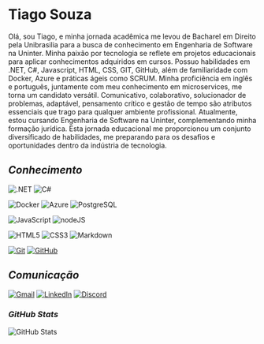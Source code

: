 # **Tiago Souza**
Olá, sou Tiago, e minha jornada acadêmica me levou de Bacharel em Direito pela Unibrasilia para a busca de conhecimento em Engenharia de Software na Uninter. Minha paixão por tecnologia se reflete em projetos educacionais para aplicar conhecimentos adquiridos em cursos.
Possuo habilidades em .NET, C#, Javascript, HTML, CSS, GIT, GitHub, além de familiaridade com Docker, Azure e práticas ágeis como SCRUM. Minha proficiência em inglês e português, juntamente com meu conhecimento em microservices, me torna um candidato versátil. Comunicativo, colaborativo, solucionador de problemas, adaptável, pensamento crítico e gestão de tempo são atributos essenciais que trago para qualquer ambiente profissional.
Atualmente, estou cursando Engenharia de Software na Uninter, complementando minha formação jurídica. Esta jornada educacional me proporcionou um conjunto diversificado de habilidades, me preparando para os desafios e oportunidades dentro da indústria de tecnologia.


## *Conhecimento*


![.NET](https://img.shields.io/badge/.NET-000?style=for-the-badge) ![C#](https://img.shields.io/badge/C%23-000?style=for-the-badge&logo=C%23)


![Docker](https://img.shields.io/badge/Docker-000?style=for-the-badge&logo=docker) ![Azure](https://img.shields.io/badge/Azure-000?style=for-the-badge&logo=Azure) ![PostgreSQL](https://img.shields.io/badge/PostgreSQL-000?style=for-the-badge&logo=PostgreSQL)


![JavaScript](https://img.shields.io/badge/JavaScript-000?style=for-the-badge&logo=javascript&logoColor=30A3DC) ![nodeJS](https://img.shields.io/badge/nodeJS-000?style=for-the-badge&logo=Node)


![HTML5](https://img.shields.io/badge/HTML-000?style=for-the-badge&logo=html5&logoColor=30A3DC) ![CSS3](https://img.shields.io/badge/CSS3-000?style=for-the-badge&logo=css3&logoColor=E94D5F) ![Markdown](https://img.shields.io/badge/Markdown-000?style=for-the-badge&logo=markdown)


[![Git](https://img.shields.io/badge/Git-000?style=for-the-badge&logo=git&logoColor=E94D5F)](https://git-scm.com/doc) [![GitHub](https://img.shields.io/badge/GitHub-000?style=for-the-badge&logo=github&logoColor=30A3DC)](https://docs.github.com/)


## *Comunicação*

[![Gmail](https://img.shields.io/badge/Gmail-000?style=for-the-badge&logo=Gmail)](mailto:tiago0214@gmail.com)
[![LinkedIn](https://img.shields.io/badge/LinkedIn-000?style=for-the-badge&logo=LinkedIn)](https://linkedin.com/in/tiago-souza-ba234b11a)
[![Discord](https://img.shields.io/badge/Discord-000?style=for-the-badge&logo=discord)](https://discordapp.com/users/327618059642732544)

### *GitHub Stats*
![GitHub Stats](https://github-readme-stats.vercel.app/api?username=tiago0214&theme=transparent&bg_color=000&border_color=30A3DC&show_icons=true&icon_color=30A3DC&title_color=E94D5F&text_color=FFF&hide_title=true&hide=stars)
